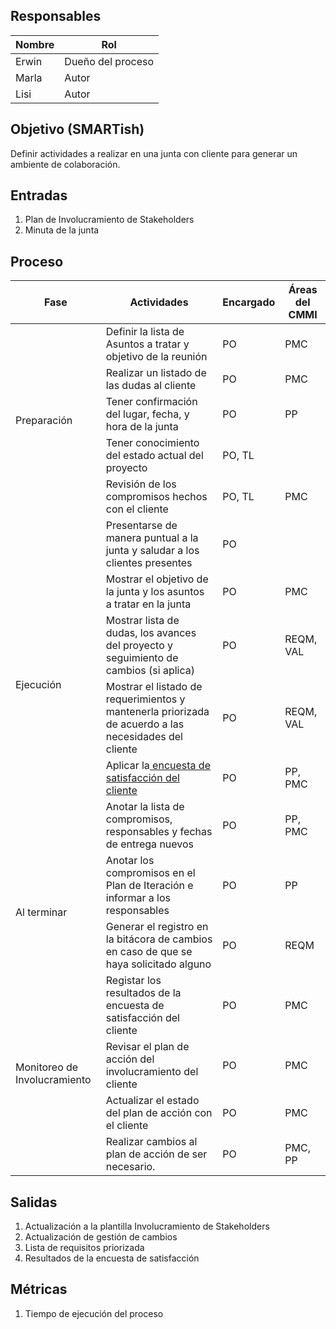 ## Responsables

| Nombre  | Rol   |
|---------|-------|
|Erwin| Dueño del proceso |
|Marla| Autor |
|Lisi| Autor |

## Objetivo (SMARTish)
Definir actividades a realizar en una junta con cliente para generar un ambiente de colaboración.

## Entradas
1. Plan de Involucramiento de Stakeholders 
4. Minuta de la junta

## Proceso

<table>
  <thead>
    <tr>
      <th>Fase</th>
      <th>Actividades</th>
      <th>Encargado</th>
      <th>Áreas del CMMI</th>
    </tr>
  </thead>
  <tbody>
    <tr>
      <td rowspan="5">Preparación</td>
      <td>Definir la lista de Asuntos a tratar y objetivo de la reunión</td>
      <td>PO</td>
      <td>PMC</td>
    </tr>
    <tr>
      <td>Realizar un listado de las dudas al cliente</td>
      <td>PO</td>
      <td>PMC </td>
    </tr>
    <tr>
      <td> Tener confirmación del lugar, fecha, y hora de la junta</td>
      <td>PO</td>
      <td>PP</td>
    </tr>
    <tr>
      <td>Tener conocimiento del estado actual del proyecto </td>
      <td>PO, TL</td>
      <td></td>
    </tr>
    <tr>
      <td>Revisión de los compromisos hechos con el cliente</td>
      <td>PO, TL</td>
      <td>PMC</td>
    </tr>
    <tr>
      <td rowspan="6">Ejecución</td>
      <td>Presentarse de manera puntual a la junta y saludar a los clientes presentes </td>
      <td>PO</td>
      <td></td>
    </tr>
    <tr>
      <td>Mostrar el objetivo de la junta y los asuntos a tratar en la junta</td>
      <td>PO</td>
      <td>PMC</td>
    </tr>
    <tr>
      <td>Mostrar lista de dudas, los avances del proyecto y seguimiento de cambios (si aplica)</td>
      <td>PO</td>
      <td>REQM, VAL </td>
    </tr>
    <tr>
      <td>Mostrar el listado de requerimientos y mantenerla priorizada de acuerdo a las necesidades del cliente </td>
      <td>PO</td>
      <td>REQM, VAL</td>
    </tr>
    <tr>
      <td>Aplicar la<a href="https://forms.gle/qk8K3Cgn8JJsB9dW6"> encuesta de satisfacción del cliente</a></td>
      <td>PO</td>
      <td>PP, PMC</td>
    </tr>
    <tr>
      <td>Anotar la lista de compromisos, responsables y fechas de entrega nuevos</td>
      <td>PO</td>
      <td>PP, PMC</td>
    </tr>
    <tr>
      <td rowspan="2">Al terminar </td>
      <td>Anotar los compromisos en el Plan de Iteración e informar  a los responsables</td>
      <td>PO</td>
      <td>PP</td>
    </tr>
      <td>Generar el registro en la bitácora de cambios en caso de que se haya solicitado alguno </td>
      <td>PO</td>
      <td>REQM</td>
    </tr>
    <tr>
      <td rowspan="4">Monitoreo de Involucramiento</td>
      <td>Registar los resultados de la encuesta de satisfacción del cliente</td>
      <td>PO</td>
      <td>PMC</td>
    </tr>
    <tr>
      <td>Revisar el plan de acción del involucramiento del cliente</td>
      <td>PO</td>
      <td>PMC</td>
    </tr>
    <tr>
      <td>Actualizar el estado del plan de acción con el cliente</td>
      <td>PO</td>
      <td>PMC</td>
    </tr>
    <tr>
      <td>Realizar cambios al plan de acción de ser necesario.</td>
      <td>PO</td>
      <td>PMC, PP</td>
    </tr>
  </tbody>
</table>

## Salidas
1. Actualización a la plantilla Involucramiento de Stakeholders
2. Actualización de gestión de cambios
3. Lista de requisitos priorizada
4. Resultados de la encuesta de satisfacción


## Métricas
1. Tiempo de ejecución del proceso